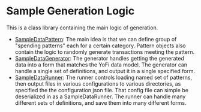 # Sample Generation Logic

This is a class library containing the main logic of generation.

* [SampleDataPattern](./SampleDataPattern.cs): The main idea is that we can define group of "spending patterns" each for a certain category. Pattern objects also contain the logic to randomly generate transactions meeting the pattern.
* [SampleDataGenerator](./SampleDataGenerator.cs): The generator handles getting the generated data into a form that matches the YoFi data model. The generator can handle a single set of definitions, and output it in a single specified form.
* [SampleDataRunner](./SampleDataRunner.cs): The runner controls loading named set of patterns, then output files in various configurations to various directories, as specified the the configuration json file. That config file can simple be deserialized in as a SampleDataRunner. The runner can handle many different sets of definitions, and save them into many different forms.